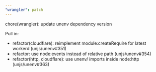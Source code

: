 ```yaml
---
"wrangler": patch
---
```


chore(wrangler): update unenv dependency version

Pull in:

- refactor(cloudflare): reimplement module:createRequire for latest workerd (unjs/unenv#351)
- refactor: use node:events instead of relative path (unjs/unenv#354)
- refactor(http, cloudflare): use unenv/ imports inside node:http (unjs/unenv#363)
